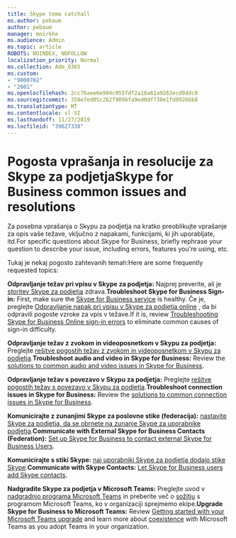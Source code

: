 ```yaml
---
title: Skype tema catchall
ms.author: pebaum
author: pebaum
manager: mnirkhe
ms.audience: Admin
ms.topic: article
ROBOTS: NOINDEX, NOFOLLOW
localization_priority: Normal
ms.collection: Adm_O365
ms.custom:
- "9000702"
- "2601"
ms.openlocfilehash: 2cc76aee6e904c055fdf2a18a61a9263ecd0ddc0
ms.sourcegitcommit: 358e7ed05c262f909bfa9ed0df730e1fd89266b8
ms.translationtype: MT
ms.contentlocale: sl-SI
ms.lasthandoff: 11/27/2019
ms.locfileid: "39627338"
---
```

# <a name="skype-for-business-common-issues-and-resolutions"></a><span data-ttu-id="1e97e-102">Pogosta vprašanja in resolucije za Skype za podjetja</span><span class="sxs-lookup"><span data-stu-id="1e97e-102">Skype for Business common issues and resolutions</span></span> 

<span data-ttu-id="1e97e-103">Za posebna vprašanja o Skypu za podjetja na kratko preoblikujte vprašanje za opis vaše težave, vključno z napakami, funkcijami, ki jih uporabljate, itd.</span><span class="sxs-lookup"><span data-stu-id="1e97e-103">For specific questions about Skype for Business, briefly rephrase your question to describe your issue, including errors, features you're using, etc.</span></span> 

<span data-ttu-id="1e97e-104">Tukaj je nekaj pogosto zahtevanih temah:</span><span class="sxs-lookup"><span data-stu-id="1e97e-104">Here are some frequently requested topics:</span></span>

<span data-ttu-id="1e97e-105">**Odpravljanje težav pri vpisu v Skype za podjetja:** Najprej preverite, ali je [storitev Skype za podjetja](https://admin.microsoft.com/Adminportal/Home?source=applauncher#/servicehealth) zdrava.</span><span class="sxs-lookup"><span data-stu-id="1e97e-105">**Troubleshoot Skype for Business Sign-in:** First, make sure the [Skype for Business service](https://admin.microsoft.com/Adminportal/Home?source=applauncher#/servicehealth) is healthy.</span></span> <span data-ttu-id="1e97e-106">Če je, preglejte [Odpravljanje napak pri vpisu v Skype za podjetja online](https://docs.microsoft.com/SkypeForBusiness/set-up-skype-for-business-online/troubleshooting-sign-in-errors-for-admins#check-for-common-causes-of-skype-for-business-online-sign-in-errors) , da bi odpravili pogoste vzroke za vpis v težave.</span><span class="sxs-lookup"><span data-stu-id="1e97e-106">If it is, review [Troubleshooting Skype for Business Online sign-in errors](https://docs.microsoft.com/SkypeForBusiness/set-up-skype-for-business-online/troubleshooting-sign-in-errors-for-admins#check-for-common-causes-of-skype-for-business-online-sign-in-errors) to eliminate common causes of sign-in difficulty.</span></span>
 
<span data-ttu-id="1e97e-107">**Odpravljanje težav z zvokom in videoposnetkom v Skypu za podjetja:** Preglejte [rešitve pogostih težav z zvokom in videoposnetkom v Skypu za podjetja](https://support.office.com/article/Troubleshoot-audio-and-video-in-Skype-for-Business-62777bc6-c52b-47ae-84ba-a8905c3b71dc).</span><span class="sxs-lookup"><span data-stu-id="1e97e-107">**Troubleshoot audio and video in Skype for Business:** Review the [solutions to common audio and video issues in Skype for Business](https://support.office.com/article/Troubleshoot-audio-and-video-in-Skype-for-Business-62777bc6-c52b-47ae-84ba-a8905c3b71dc).</span></span> 

<span data-ttu-id="1e97e-108">**Odpravljanje težav s povezavo v Skypu za podjetja:** Preglejte [rešitve pogostih težav s povezavo v Skypu za podjetja](https://support.office.com/article/troubleshoot-connection-issues-in-skype-for-business-ca302828-783f-425c-bbe2-356348583771).</span><span class="sxs-lookup"><span data-stu-id="1e97e-108">**Troubleshoot connection issues in Skype for Business:** Review the [solutions to common connection issues in Skype for Business](https://support.office.com/article/troubleshoot-connection-issues-in-skype-for-business-ca302828-783f-425c-bbe2-356348583771).</span></span>

<span data-ttu-id="1e97e-109">**Komunicirajte z zunanjimi Skype za poslovne stike (federacija):** [nastavite Skype za podjetja, da se obrnete na zunanje Skype za uporabnike podjetja](https://docs.microsoft.com/SkypeForBusiness/set-up-skype-for-business-online/allow-users-to-contact-external-skype-for-business-users).</span><span class="sxs-lookup"><span data-stu-id="1e97e-109">**Communicate with External Skype for Business Contacts (Federation):** [Set up Skype for Business to contact external Skype for Business Users](https://docs.microsoft.com/SkypeForBusiness/set-up-skype-for-business-online/allow-users-to-contact-external-skype-for-business-users).</span></span>

<span data-ttu-id="1e97e-110">**Komunicirajte s stiki Skype:** [naj uporabniki Skype za podjetja dodajo stike Skype](https://docs.microsoft.com/SkypeForBusiness/set-up-skype-for-business-online/let-skype-for-business-users-add-skype-contacts).</span><span class="sxs-lookup"><span data-stu-id="1e97e-110">**Communicate with Skype Contacts:** [Let Skype for Business users add Skype contacts](https://docs.microsoft.com/SkypeForBusiness/set-up-skype-for-business-online/let-skype-for-business-users-add-skype-contacts).</span></span>

<span data-ttu-id="1e97e-111">**Nadgradite Skype za podjetja v Microsoft Teams:** Preglejte uvod v [nadgradnjo programa Microsoft Teams](https://docs.microsoft.com/microsoftteams/upgrade-start-here) in preberite več o [sožitju](https://docs.microsoft.com/microsoftteams/coexistence-chat-calls-presence) s programom Microsoft Teams, ko v organizaciji sprejmemo ekipe.</span><span class="sxs-lookup"><span data-stu-id="1e97e-111">**Upgrade Skype for Business to Microsoft Teams:** Review [Getting started with your Microsoft Teams upgrade](https://docs.microsoft.com/microsoftteams/upgrade-start-here) and learn more about [coexistence](https://docs.microsoft.com/microsoftteams/coexistence-chat-calls-presence) with Microsoft Teams as you adopt Teams in your organization.</span></span> 